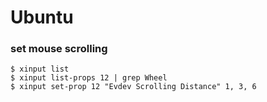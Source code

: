 # Ubuntu

### set mouse scrolling
```
$ xinput list
$ xinput list-props 12 | grep Wheel
$ xinput set-prop 12 "Evdev Scrolling Distance" 1, 3, 6
```
